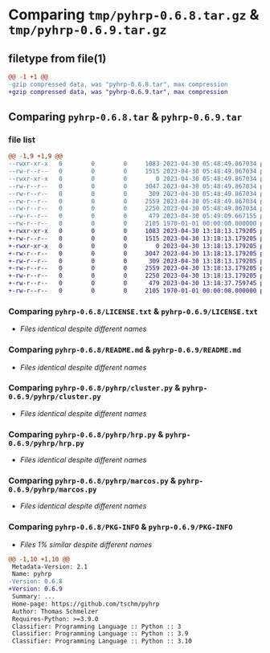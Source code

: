 # Comparing `tmp/pyhrp-0.6.8.tar.gz` & `tmp/pyhrp-0.6.9.tar.gz`

## filetype from file(1)

```diff
@@ -1 +1 @@
-gzip compressed data, was "pyhrp-0.6.8.tar", max compression
+gzip compressed data, was "pyhrp-0.6.9.tar", max compression
```

## Comparing `pyhrp-0.6.8.tar` & `pyhrp-0.6.9.tar`

### file list

```diff
@@ -1,9 +1,9 @@
--rwxr-xr-x   0        0        0     1083 2023-04-30 05:48:49.867034 pyhrp-0.6.8/LICENSE.txt
--rw-r--r--   0        0        0     1515 2023-04-30 05:48:49.867034 pyhrp-0.6.8/README.md
--rwxr-xr-x   0        0        0        0 2023-04-30 05:48:49.867034 pyhrp-0.6.8/pyhrp/__init__.py
--rw-r--r--   0        0        0     3047 2023-04-30 05:48:49.867034 pyhrp-0.6.8/pyhrp/cluster.py
--rw-r--r--   0        0        0      309 2023-04-30 05:48:49.867034 pyhrp-0.6.8/pyhrp/graph.py
--rw-r--r--   0        0        0     2559 2023-04-30 05:48:49.867034 pyhrp-0.6.8/pyhrp/hrp.py
--rw-r--r--   0        0        0     2250 2023-04-30 05:48:49.867034 pyhrp-0.6.8/pyhrp/marcos.py
--rw-r--r--   0        0        0      479 2023-04-30 05:49:09.667155 pyhrp-0.6.8/pyproject.toml
--rw-r--r--   0        0        0     2105 1970-01-01 00:00:00.000000 pyhrp-0.6.8/PKG-INFO
+-rwxr-xr-x   0        0        0     1083 2023-04-30 13:18:13.179205 pyhrp-0.6.9/LICENSE.txt
+-rw-r--r--   0        0        0     1515 2023-04-30 13:18:13.179205 pyhrp-0.6.9/README.md
+-rwxr-xr-x   0        0        0        0 2023-04-30 13:18:13.179205 pyhrp-0.6.9/pyhrp/__init__.py
+-rw-r--r--   0        0        0     3047 2023-04-30 13:18:13.179205 pyhrp-0.6.9/pyhrp/cluster.py
+-rw-r--r--   0        0        0      309 2023-04-30 13:18:13.179205 pyhrp-0.6.9/pyhrp/graph.py
+-rw-r--r--   0        0        0     2559 2023-04-30 13:18:13.179205 pyhrp-0.6.9/pyhrp/hrp.py
+-rw-r--r--   0        0        0     2250 2023-04-30 13:18:13.179205 pyhrp-0.6.9/pyhrp/marcos.py
+-rw-r--r--   0        0        0      479 2023-04-30 13:18:37.759745 pyhrp-0.6.9/pyproject.toml
+-rw-r--r--   0        0        0     2105 1970-01-01 00:00:00.000000 pyhrp-0.6.9/PKG-INFO
```

### Comparing `pyhrp-0.6.8/LICENSE.txt` & `pyhrp-0.6.9/LICENSE.txt`

 * *Files identical despite different names*

### Comparing `pyhrp-0.6.8/README.md` & `pyhrp-0.6.9/README.md`

 * *Files identical despite different names*

### Comparing `pyhrp-0.6.8/pyhrp/cluster.py` & `pyhrp-0.6.9/pyhrp/cluster.py`

 * *Files identical despite different names*

### Comparing `pyhrp-0.6.8/pyhrp/hrp.py` & `pyhrp-0.6.9/pyhrp/hrp.py`

 * *Files identical despite different names*

### Comparing `pyhrp-0.6.8/pyhrp/marcos.py` & `pyhrp-0.6.9/pyhrp/marcos.py`

 * *Files identical despite different names*

### Comparing `pyhrp-0.6.8/PKG-INFO` & `pyhrp-0.6.9/PKG-INFO`

 * *Files 1% similar despite different names*

```diff
@@ -1,10 +1,10 @@
 Metadata-Version: 2.1
 Name: pyhrp
-Version: 0.6.8
+Version: 0.6.9
 Summary: ...
 Home-page: https://github.com/tschm/pyhrp
 Author: Thomas Schmelzer
 Requires-Python: >=3.9.0
 Classifier: Programming Language :: Python :: 3
 Classifier: Programming Language :: Python :: 3.9
 Classifier: Programming Language :: Python :: 3.10
```

